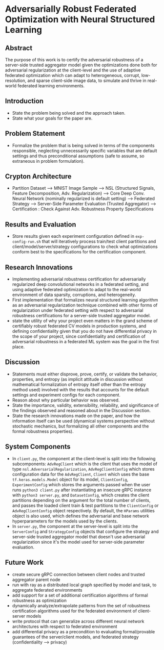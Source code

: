 # Adversarially Robust Federated Optimization with Neural Structured Learning

## Abstract
The purpose of this work is to certify the adversarial robustness of a server-side trusted aggregator model given the optimizations done both for adversarial regularization at the client-level and the use of adaptive federated optimization which can adapt to heterogeneous, corrupt, low-resolution, and sparse client-side image data, to simulate and thrive in real-world federated learning environments.

## Introduction
- State the problem being solved and the approach taken.
- State what your goals for the paper are.

## Problem Statement
- Formalize the problem that is being solved in terms of the components responsible, neglecting unnecessarily specific variables that are default settings and thus preconditional assumptions (safe to assume, so extraneous in problem formulation).

## Crypton Architecture
- Partition Dataset --> MNIST Image Sample --> NSL (Structured Signals, Feature Decomposition, Adv. Regularization) --> Core Deep Conv. Neural Network (nominally regularized is default setting) --> Federated Strategy --> Server-Side Parameter Evaluation (Trusted Aggregator) --> Certification : Check Against Adv. Robustness Property Specifications

## Results and Evaluation
- Store results given each experiment configuration defined in `exp-config-run.sh` that will iteratively process train/test client partitions and client/model/server/strategy configurations to check what optimizations conform best to the specifications for the certification component.

## Research Innovations
- Implementing adversarial robustness certification for adversarially regularized deep convolutional networks in a federated setting, and using adaptive federated optimization to adapt to the real-world environment of data sparsity, corruptions, and heterogeneity. 
- First implementation that formalizes neural structured learning algorithm as an adversarial regularization technique combined with other forms of regularization under federated setting with respect to adversarial robustness certifications for a server-side trusted aggregator model.
- state the utility of why your project even matters in the grand scheme of certifiably robust federated CV models in production systems, and defining confidentiality given that you do not have differential privacy in the scope of your project, since confidentiality and certification of adversarial robustness in a federated ML system was the goal in the first place.
## Discussion
- Statements must either disprove, prove, certify, or validate the behavior, properties, and entropy (as implicit attitude in discussion without mathematical formalization of entropy itself other than the entropy method used) involved with the results that accounts for the default settings and experiment configs for each component.
- Reason about why particular behavior was observed.
- State the importance, validity, extensibility, reliability, and significance of the findings observed and reasoned about in the Discussion section.
- State the research innovations made on the paper, and how the information itself can be used (dynamical systems perspective without stochastic mechanics, but formalizing all other components and the formal robustness properties).

## System Components
- In `client.py`, the component at the client-level is split into the following subcomponents: `AdvRegClient` which is the client that uses the model of type `nsl.AdversarialRegularization`, `AdvRegClientConfig` which stores configuration data for the `AdvRegClient`, `Client` which uses the base `tf.keras.models.Model` object for its model, `ClientConfig`, `ExperimentConfig` which stores the arguments passed when the user runs `python3 client.py` after instantiating an insecure gRPC instance with `python3 server.py`, and `DatasetConfig`, which creates the client partitions depending on the argument for the total number of clients, and passes the loaded client train & test partitions to the `ClientConfig` or `AdvRegClientConfig` object respectively. By default, the `HParams` utilities object is also used, which defines the adversarial and base network hyperparameters for the models used by the clients.
- In `server.py`, the component at the server-level is split into the `ServerConfig` and `StrategyConfig` objects that configure the strategy and server-side trusted aggregator model that doesn't use adversarial regularization since it's the model used for server-side parameter evaluation.

## Future Work
- create secure gRPC connection between client nodes and trusted aggregator parent node
- run with ray as a distributed local graph specified by model and task, to aggregate federated environments
- add support for a set of additional certification algorithms of formal robustness as optimization
- dynamically analyze/extrapolate patterns from the set of robustness certification algorithms used for the federated environment of client-server models
- write protocol that can generalize across different neural network architectures with respect to federated environment
- add differential privacy as a precondition to evaluating formal/provable guarantees of the server/client models, and federated strategy (confidentiality --> privacy)



